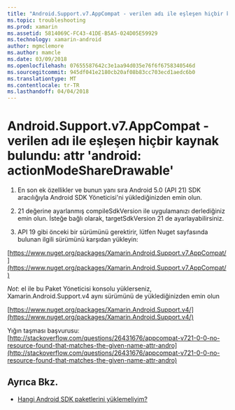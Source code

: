```yaml
---
title: "Android.Support.v7.AppCompat - verilen adı ile eşleşen hiçbir kaynak bulundu: attr 'android: actionModeShareDrawable'"
ms.topic: troubleshooting
ms.prod: xamarin
ms.assetid: 5814069C-FC43-41DE-B5A5-024D05E59929
ms.technology: xamarin-android
author: mgmclemore
ms.author: mamcle
ms.date: 03/09/2018
ms.openlocfilehash: 07655587642c3e1aa94d035e76f6f6758340546d
ms.sourcegitcommit: 945df041e2180cb20af08b83cc703ecd1aedc6b0
ms.translationtype: MT
ms.contentlocale: tr-TR
ms.lasthandoff: 04/04/2018
---
```

# <a name="androidsupportv7appcompat---no-resource-found-that-matches-the-given-name-attr-androidactionmodesharedrawable"></a>Android.Support.v7.AppCompat - verilen adı ile eşleşen hiçbir kaynak bulundu: attr 'android: actionModeShareDrawable'

1. En son ek özellikler ve bunun yanı sıra Android 5.0 (API 21) SDK aracılığıyla Android SDK Yöneticisi'ni yüklediğinizden emin olun.

2. 21 değerine ayarlanmış compileSdkVersion ile uygulamanızı derlediğiniz emin olun. İsteğe bağlı olarak, targetSdkVersion 21 de ayarlayabilirsiniz.

3. API 19 gibi önceki bir sürümünü gerektirir, lütfen Nuget sayfasında bulunan ilgili sürümünü karşıdan yükleyin:

[https://www.nuget.org/packages/Xamarin.Android.Support.v7.AppCompat/](https://www.nuget.org/packages/Xamarin.Android.Support.v7.AppCompat/)

*Not*: el ile bu Paket Yöneticisi konsolu yüklerseniz, Xamarin.Android.Support.v4 aynı sürümünü de yüklediğinizden emin olun

[https://www.nuget.org/packages/Xamarin.Android.Support.v4/](https://www.nuget.org/packages/Xamarin.Android.Support.v4/)

Yığın taşması başvurusu: [http://stackoverflow.com/questions/26431676/appcompat-v721-0-0-no-resource-found-that-matches-the-given-name-attr-andro](http://stackoverflow.com/questions/26431676/appcompat-v721-0-0-no-resource-found-that-matches-the-given-name-attr-andro)

## <a name="see-also"></a>Ayrıca Bkz.

- [Hangi Android SDK paketlerini yüklemeliyim?](~/android/troubleshooting/questions/install-android-sdk-packages.md)

